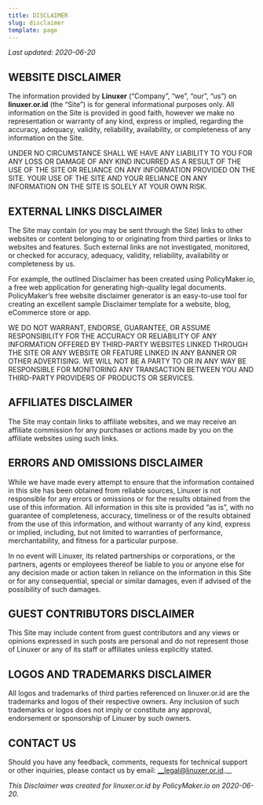 ```yaml
---
title: DISCLAIMER
slug: disclaimer
template: page
---
```


_Last updated: 2020-06-20_

## WEBSITE DISCLAIMER

The information provided by __Linuxer__ (“Company”, “we”, “our”, “us”) on __linuxer.or.id__ (the “Site”) is for general informational purposes only. All information on the Site is provided in good faith, however we make no representation or warranty of any kind, express or implied, regarding the accuracy, adequacy, validity, reliability, availability, or completeness of any information on the Site.

UNDER NO CIRCUMSTANCE SHALL WE HAVE ANY LIABILITY TO YOU FOR ANY LOSS OR DAMAGE OF ANY KIND INCURRED AS A RESULT OF THE USE OF THE SITE OR RELIANCE ON ANY INFORMATION PROVIDED ON THE SITE. YOUR USE OF THE SITE AND YOUR RELIANCE ON ANY INFORMATION ON THE SITE IS SOLELY AT YOUR OWN RISK.

## EXTERNAL LINKS DISCLAIMER

The Site may contain (or you may be sent through the Site) links to other websites or content belonging to or originating from third parties or links to websites and features. Such external links are not investigated, monitored, or checked for accuracy, adequacy, validity, reliability, availability or completeness by us.

For example, the outlined Disclaimer has been created using PolicyMaker.io, a free web application for generating high-quality legal documents. PolicyMaker’s free website disclaimer generator is an easy-to-use tool for creating an excellent sample Disclaimer template for a website, blog, eCommerce store or app.

WE DO NOT WARRANT, ENDORSE, GUARANTEE, OR ASSUME RESPONSIBILITY FOR THE ACCURACY OR RELIABILITY OF ANY INFORMATION OFFERED BY THIRD-PARTY WEBSITES LINKED THROUGH THE SITE OR ANY WEBSITE OR FEATURE LINKED IN ANY BANNER OR OTHER ADVERTISING. WE WILL NOT BE A PARTY TO OR IN ANY WAY BE RESPONSIBLE FOR MONITORING ANY TRANSACTION BETWEEN YOU AND THIRD-PARTY PROVIDERS OF PRODUCTS OR SERVICES.

## AFFILIATES DISCLAIMER

The Site may contain links to affiliate websites, and we may receive an affiliate commission for any purchases or actions made by you on the affiliate websites using such links.

## ERRORS AND OMISSIONS DISCLAIMER

While we have made every attempt to ensure that the information contained in this site has been obtained from reliable sources, Linuxer is not responsible for any errors or omissions or for the results obtained from the use of this information. All information in this site is provided “as is”, with no guarantee of completeness, accuracy, timeliness or of the results obtained from the use of this information, and without warranty of any kind, express or implied, including, but not limited to warranties of performance, merchantability, and fitness for a particular purpose.

In no event will Linuxer, its related partnerships or corporations, or the partners, agents or employees thereof be liable to you or anyone else for any decision made or action taken in reliance on the information in this Site or for any consequential, special or similar damages, even if advised of the possibility of such damages.

## GUEST CONTRIBUTORS DISCLAIMER

This Site may include content from guest contributors and any views or opinions expressed in such posts are personal and do not represent those of Linuxer or any of its staff or affiliates unless explicitly stated.

## LOGOS AND TRADEMARKS DISCLAIMER

All logos and trademarks of third parties referenced on linuxer.or.id are the trademarks and logos of their respective owners. Any inclusion of such trademarks or logos does not imply or constitute any approval, endorsement or sponsorship of Linuxer by such owners.

## CONTACT US

Should you have any feedback, comments, requests for technical support or other inquiries, please contact us by email: __legal@linuxer.or.id.__

_This Disclaimer was created for linuxer.or.id by PolicyMaker.io on 2020-06-20._